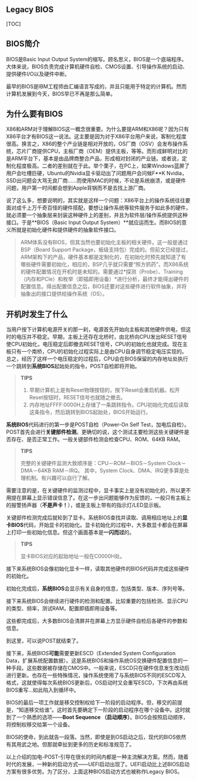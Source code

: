 ## Legacy BIOS

[TOC]



## BIOS简介

BIOS是Basic Input Output System的缩写。顾名思义，BIOS是一个底端程序。大体来说，BIOS负责完成计算机硬件自检、CMOS设置、引导操作系统的启动、提供硬件I/O以及硬件中断。

最早的BIOS是IBM工程师由汇编语言写成的，并且只能用于特定的计算机。然而计算机发展到今天，BIOS早已不再是那么简单。



## 为什么要有BIOS

X86和ARM对于理解BIOS这一概念很重要。为什么要提ARM和X86呢？因为只有X86平台才有BIOS这一说法。这主要是因为对于X86平台用户来说，客制化程度很高。换言之，X86的整个产业链是相对开放的，OS厂商（OSV）会发布操作系统，芯片厂商提供CPU，主板厂商（OEM）提供主板，等等。而形成鲜明对比的是ARM平台下，基本是由品牌商整合产品，形成相对封闭的产业链。或者说，定制化程度极高。二者的差别就在于此。举个栗子，在PC上，如果Windows蓝屏了用户会吐槽巨硬，Ubuntu的Nvidia显卡驱动出了问题用户会问候F**K Nvidia，SSD出问题会大骂无良厂商……而使用MAC的时候，不论是系统崩溃，或是硬件问题，用户第一时间都会想到Apple背锅而不是去找上游厂商。

说了这么多，想要说明的，其实就是这样一个问题：X86平台上的操作系统往往要面对成千上万千奇百怪的硬件搭配，要想让操作系统等软件服务于如此多的硬件，就必须要一个抽象层来封装这种硬件上的差别，并且为软件层/操作系统提供这种接口。于是**BIOS（Basic Input Output System）**就应运而生。而BIOS的意义所就是初始化硬件和提供硬件的抽象软件接口。

> ARM体系没有BIOS，但其当然也要初始化主板的相关硬件。这一般是通过BSP（Board Support Package，板级支持包）完成的。但前文已经提过，ARM架构下的产品，硬件基本都是定制化的，在初始化时预先就知道了有哪些硬件需要初始化，相应的，BSP几乎就只需要“照方抓药”。而X86系统的硬件配置情况在开机时是未知的。需要通过*探测（Probe）、Training（内存和PCIe）和枚举（即插即用设备）*进行分析，最终才能得出硬件的配置信息。得出配置信息之后，BIOS还要对这些硬件进行软件抽象，并将抽象出的接口提供给操作系统（OS）。





## 开机时发生了什么

当用户按下计算机电源开关的那一刹，电源首先开始向主板和其他硬件供电，但这时的电压并不稳定。早期，主板上还存在北桥时，由北桥向CPU发出RESET信号使CPU初始化，电压稳定后即撤去RESET信号，CPU的初始化也就完成。现在主板只有一个南桥，CPU的初始化过程实际上是由CPU自身调节稳定电压实现的。总之，经历了这样一个电压稳定的过程后，CPU会在BIOS保留的内存地址处执行一个跳转到**系统BIOS**起始处的指令，POST自检即将开始。

> **TIPS**
>
> 1. 早期计算机上是有Reset物理按钮的，按下Reset会重启机器。松开Reset按钮时，RESET信号也就随之撤去。
> 2. 内存地址FFFF:0000H上存储了一条跳转指令。CPU初始化完成后读取这条指令，然后跳转到BIOS起始处，BIOS开始运行。



**系统BIOS**代码进行的第一步是POST自检（Power-On Self Test，加电后自检）。POST首先会进行**关键部件检测**。更确切的说，这个测试主要检测这些关键硬件是否存在、是否正常工作。一般关键部件检测会检查CPU、ROM、64KB RAM。

> **TIPS**
>
> 完整的关键硬件监测大致顺序是：CPU－ROM－BIOS－System Clock－DMA－64KB RAM－IRQ。 其中，System Clock、DMA、IRQ更多算是处理机制。有兴趣可以自行了解。

需要注意的是，在关键硬件的监测过程中，显卡事实上是没有初始化的，所以更不用提在屏幕上显示错误信息了。在这一步出问题能够作为反馈的，一般只有主板上的报警扬声器（**不是声卡！**），或是主板上带有的指示灯/LED显示板。



关键部件检测完成后就轮到了显卡。系统BIOS查找并读取、调用相应地址上的**显卡BIOS**代码，开始显卡的初始化。显卡初始化的过程中，大多数显卡都会在屏幕上打印一些初始化信息。但这个画面基本是**一闪而过**的。

> **TIPS**
>
> 显卡BIOS对应的起始地址一般在C0000H处。



接下来系统BIOS会像初始化显卡一样，读取其他硬件的BIOS代码并完成这些硬件的初始化。

初始化完成后，**系统BIOS**会显示有关自身的信息，包括类型、版本、序列号等。

接下来系统BIOS会继续进行硬件的检测和配置。比较重要的包括检测、显示CPU的类型、频率，测试RAM，配置即插即用设备等。

这些都完成后，大多数BIOS会清屏并在屏幕上方显示硬件自检后各硬件的参数和信息。

到这里，可以说POST就结束了。



接下来，系统BIOS**可能**需要更新ESCD（Extended System Configuration Data，扩展系统配置数据）。这是系统BIOS和操作系统OS交换硬件配置信息的一种手段。这些数据被存储在CMOS中。一般来说，ESCD只在硬件信息发生改动后进行更新。也存在一些特殊情况，操作系统使用了与系统BIOS不同的ESCD写入格式，这就使得每次系统BIOS更新后，OS启动时又会重写ESCD，下次再由系统BIOS重写…如此陷入到循环中。



BIOS的最后一项工作就是移交控制权给下一阶段的启动程序。但，移交的前提是，“知道移交给谁”。这时首先要确定下一阶段的启动程序在哪个设备中。这时就到了一个熟悉的选项——**Boot Sequence （启动顺序）**。BIOS会按照启动顺序，将控制权移交给第一个设备。



BIOS的使命，到此就告一段落。当然，即使是到OS启动之后，现代的BIOS依然有其用武之地。但那就牵扯到更多的历史和标准规范了。



以上介绍的加电-POST-引导在很长的时间内都是一种主流解决方案。然而，随着时代的发展，一种新的启动方式——UEFI启动出现了。UEFI启动比上述BIOS启动方案有很多优势。为了区分，上面这种BIOS启动方式也被称作Legacy BIOS。
